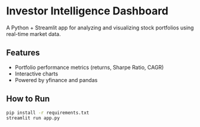 # Investor Intelligence Dashboard

A Python + Streamlit app for analyzing and visualizing stock portfolios using real-time market data.

## Features
- Portfolio performance metrics (returns, Sharpe Ratio, CAGR)
- Interactive charts
- Powered by yfinance and pandas

## How to Run
```bash
pip install -r requirements.txt
streamlit run app.py